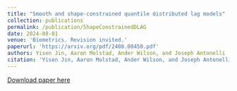 ```yaml
---
title: "Smooth and shape-constrained quantile distributed lag models"
collection: publications
permalink: /publication/ShapeConstrainedDLAG
date: 2024-08-01
venue: 'Biometrics. Revision invited.'
paperurl: 'https://arxiv.org/pdf/2408.08450.pdf'
authors: Yisen Jin, Aaron Molstad, Ander Wilson, and Joseph Antonelli
citation: 'Yisen Jin, Aaron Molstad, Ander Wilson, and Joseph Antonelli. "Smooth and shape-constrained quantile distributed lag models." arXiv preprint arXiv:2408.08450 (2024).'
---
```


[Download paper here](https://arxiv.org/pdf/2408.08450)
